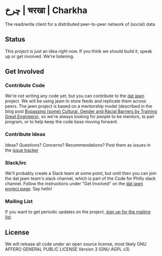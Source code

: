 
#  چرخ   |   चरखा   |  Charkha
The read/write client for a distributed peer-to-peer network of (social) data

## Status

This project is just an idea right now. If you think we should build it, speak up or get involved. We're listening.

## Get Involved

### Contribute Code

We're not writing any code yet, but you can contribute to the [dat jawn](http://datjawn.com) project. We will be using jawn to store feeds and replicate them across peers. The jawn project is based on a mentorship model (described in the blog post [Bypassing (some) Cultural, Gender and Racial Barriers by Training Great Engineers](https://flyingzumwalt.com/2016/02/03/bypassing-some-cultural-gender-and-racial-barriers-by-training-great-engineers/)), so we're always looking for people to be mentors, to pair program, or to help keep the code base moving forward.

### Contribute Ideas

Ideas? Questions? Concerns? Recommendations? Post them as issues in the [issue tracker](https://github.com/swadeshi/charkha/issues)


### Slack/irc

We'll probably create a Slack team at some point, but until then you can join the dat jawn team's slack channel, which is part of the Code for Philly slack channel. Follow the instructions under "Get Involved" on the [dat jawn project page](http://datjawn.com). Say hello!

### Mailing List

If you want to get periodic updates on the project, [sign up for the mailing list](http://eepurl.com/bXiPO5).

## License

We will release all code under an open source license, most likely GNU AFFERO GENERAL PUBLIC LICENSE Version 3 (GNU AGPL v3)
